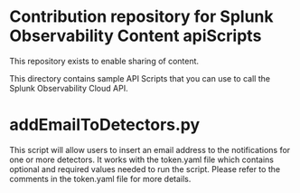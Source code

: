 # Contribution repository for Splunk Observability Content apiScripts

This repository exists to enable sharing of content.

This directory contains sample API Scripts that you can use to call the Splunk Observability Cloud API. 

# addEmailToDetectors.py
This script will allow users to insert an email address to the notifications for one or more detectors. It works with the token.yaml file which contains optional and required values needed to run the script. Please refer to the comments in the token.yaml file for more details.
